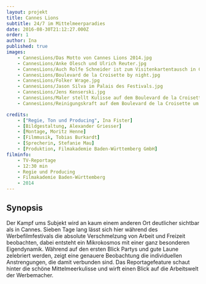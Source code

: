```yaml
---
layout: projekt
title: Cannes Lions
subtitle: 24/7 im Mittelmeerparadies
date: 2016-08-30T21:12:27.000Z
order: 1
author: Ina
published: true
images:
    - CannesLions/Das Motto von Cannes Lions 2014.jpg
    - CannesLions/Anke Olesch und Ulrich Reuter.jpg
    - CannesLions/Auch Rolfe Schneider ist zum Visitenkartentausch in Cannes angetreten.jpg
    - CannesLions/Boulevard de la Croisette by night.jpg
    - CannesLions/Folker Wrage.jpg
    - CannesLions/Jason Silva im Palais des Festivals.jpg
    - CannesLions/Jens Kenserski.jpg
    - CannesLions/Maler stellt Kulisse auf dem Boulevard de la Croisette wieder her.jpg
    - CannesLions/Reinigungskraft auf dem Boulevard de la Croisette um 8 Uhr morgens.jpg

credits:
    - ["Regie, Ton und Producing", Ina Fister]
    - [Bildgestaltung, Alexander Griesser]
    - [Montage, Moritz Henne]
    - [Filmmusik, Tobias Burkardt]
    - [Sprecherin, Stefanie Mau]
    - [Produktion, Filmakademie Baden-Württemberg GmbH]
filminfo:
    - TV-Reportage
    - 12:30 min
    - Regie und Producing
    - Filmakademie Baden-Württemberg
    - 2014
---
```


## Synopsis
Der Kampf ums Subjekt wird an kaum einem anderen Ort deutlicher sichtbar als in Cannes. Sieben Tage lang lässt sich hier während des Werbefilmfestivals die absolute Verschmelzung von Arbeit und Freizeit beobachten, dabei entsteht ein Mikrokosmos mit einer ganz besonderen Eigendynamik. Während auf den ersten Blick Partys und gute Laune zelebriert werden, zeigt eine genauere Beobachtung die individuellen Anstrengungen, die damit verbunden sind. Das Reportagefeature schaut hinter die schöne Mittelmeerkulisse und wirft einen Blick auf die Arbeitswelt der Werbemacher.


